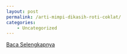 ```yaml
---
layout: post
permalink: /arti-mimpi-dikasih-roti-coklat/
categories:
    - Uncategorized
---
```


[Baca Selengkapnya](/01)